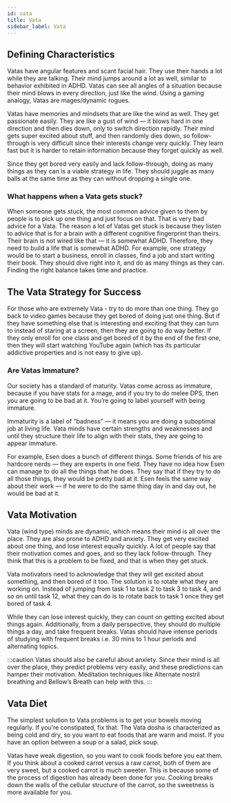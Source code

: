 ```yaml
---
id: vata
title: Vata
sidebar_label: Vata
---
```


## Defining Characteristics
Vatas have angular features and scant facial hair. They use their hands a lot while they are talking. Their mind jumps around a lot as well, similar to behavior exhibited in ADHD. Vatas can see all angles of a situation because their mind blows in every direction, just like the wind. Using a gaming analogy, Vatas are mages/dynamic rogues.

Vatas have memories and mindsets that are like the wind as well. They get passionate easily. They are like a gust of wind — it blows hard in one direction and then dies down, only to switch direction rapidly. Their mind gets super excited about stuff, and then randomly dies down, so follow-through is very difficult since their interests change very quickly. They learn fast but it is harder to retain information because they forget quickly as well.

Since they get bored very easily and lack follow-through, doing as many things as they can is a viable strategy in life. They should juggle as many balls at the same time as they can without dropping a single one.

### What happens when a Vata gets stuck?
When someone gets stuck, the most common advice given to them by people is to pick up one thing and just focus on that. That is very bad advice for a Vata. The reason a lot of Vatas get stuck is because they listen to advice that is for a brain with a different cognitive fingerprint than theirs. Their brain is not wired like that — it is somewhat ADHD. Therefore, they need to build a life that is somewhat ADHD. For example, one strategy would be to start a business, enroll in classes, find a job and start writing their book. They should dive right into it, and do as many things as they can. Finding the right balance takes time and practice.

## The Vata Strategy for Success
For those who are extremely Vata - try to do more than one thing. They go back to video games because they get bored of doing just one thing. But if they have something else that is interesting and exciting that they can turn to instead of staring at a screen, then they are going to do way better. If they only enroll for one class and get bored of it by the end of the first one, then they will start watching YouTube again (which has its particular addictive properties and is not easy to give up).

### Are Vatas Immature?
Our society has a standard of maturity. Vatas come across as immature, because if you have stats for a mage, and if you try to do melee DPS, then you are going to be bad at it. You’re going to label yourself with being immature.

Immaturity is a label of “badness” — it means you are doing a suboptimal job at living life. Vata minds have certain strengths and weaknesses and until they structure their life to align with their stats, they are going to appear immature.

For example, Esen does a bunch of different things. Some friends of his are hardcore nerds — they are experts in one field. They have no idea how Esen can manage to do all the things that he does. They say that if they try to do all those things, they would be pretty bad at it. Esen feels the same way about their work — if he were to do the same thing day in and day out, he would be bad at it.

## Vata Motivation
Vata (wind type) minds are dynamic, which means their mind is all over the place. They are also prone to ADHD and anxiety. They get very excited about one thing, and lose interest equally quickly. A lot of people say that their motivation comes and goes, and so they lack follow-through. They think that this is a problem to be fixed, and that is when they get stuck.

Vata motivators need to acknowledge that they will get excited about something, and then bored of it too. The solution is to rotate what they are working on. Instead of jumping from task 1 to task 2 to task 3 to task 4, and so on until task 12, what they can do is to rotate back to task 1 once they get bored of task 4.

While they can lose interest quickly, they can count on getting excited about things again. Additionally, from a daily perspective, they should do multiple things a day, and take frequent breaks. Vatas should have intense periods of studying with frequent breaks i.e. 30 mins to 1 hour periods and alternating topics.

:::caution
Vatas should also be careful about anxiety. Since their mind is all over the place, they predict problems very easily, and these predictions can hamper their motivation. Meditation techniques like Alternate nostril breathing and Bellow’s Breath can help with this.
:::

## Vata Diet
The simplest solution to Vata problems is to get your bowels moving regularly. If you’re constipated, fix that. The Vata dosha is characterized as being cold and dry, so you want to eat foods that are warm and moist. If you have an option between a soup or a salad, pick soup.

Vatas have weak digestion, so you want to cook foods before you eat them. If you think about a cooked carrot versus a raw carrot, both of them are very sweet, but a cooked carrot is much sweeter. This is because some of the process of digestion has already been done for you. Cooking breaks down the walls of the cellular structure of the carrot, so the sweetness is more available for you.